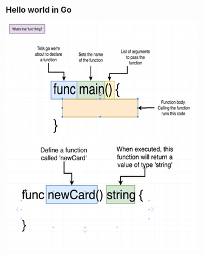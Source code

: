 
## Hello world in Go
<img src="./img/func.png" width="600" height="300" />
<img src="./img/func_1.png" width="600" height="300" />

